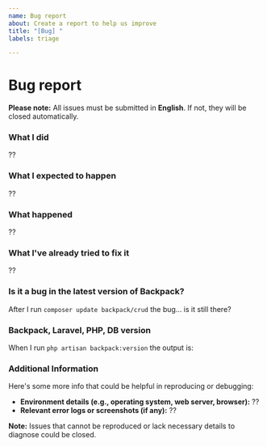 ```yaml
---
name: Bug report
about: Create a report to help us improve
title: "[Bug] "
labels: triage

---
```


# Bug report

**Please note:** All issues must be submitted in **English**. If not, they will be closed automatically.

### What I did

??

### What I expected to happen

??

### What happened

??

### What I've already tried to fix it

??

### Is it a bug in the latest version of Backpack?

After I run ```composer update backpack/crud``` the bug... is it still there?

### Backpack, Laravel, PHP, DB version

When I run ```php artisan backpack:version``` the output is:

### Additional Information

Here's some more info that could be helpful in reproducing or debugging: 
- **Environment details (e.g., operating system, web server, browser):** ??
- **Relevant error logs or screenshots (if any):** ??
 
**Note:** Issues that cannot be reproduced or lack necessary details to diagnose could be closed.
